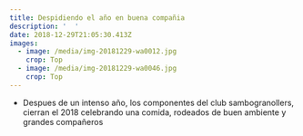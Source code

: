 ```yaml
---
title: Despidiendo el año en buena compañia
description: '  '
date: 2018-12-29T21:05:30.413Z
images:
  - image: /media/img-20181229-wa0012.jpg
    crop: Top
  - image: /media/img-20181229-wa0046.jpg
    crop: Top
---
```

* Despues de un intenso año, los componentes del club sambogranollers, cierran el  2018 celebrando una comida, rodeados de buen ambiente y grandes compañeros
